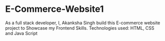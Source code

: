 # E-Commerce-Website1
As a full stack developer, I, Akanksha Singh build this E-commerce website project to Showcase my Frontend Skills.
Technologies used: HTML, CSS and Java Script
